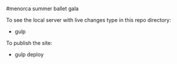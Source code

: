 #menorca summer ballet gala

To see the local server with live changes type in this repo directory:
- gulp

To publish the site:
- gulp deploy